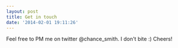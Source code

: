 ```yaml
---
layout: post
title: Get in touch
date: '2014-02-01 19:11:26'
---
```


Feel free to PM me on twitter @chance_smith. I don't bite :)
Cheers!